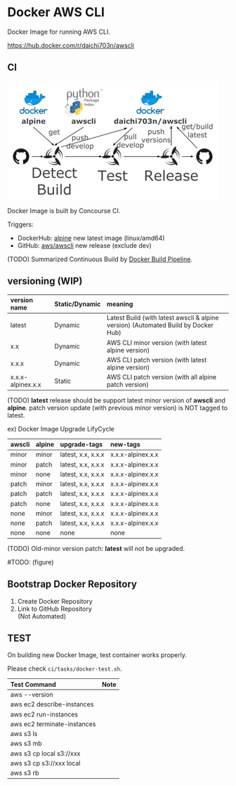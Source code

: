 # Docker AWS CLI
Docker Image for running AWS CLI.

https://hub.docker.com/r/daichi703n/awscli

## CI
![Architecture](docs/images/DockerBuildByConcourse-Architecture.png)

Docker Image is built by Concourse CI.  

Triggers:
- DockerHub: [alpine](https://hub.docker.com/_/alpine) new latest image (linux/amd64)
- GitHub: [aws/awscli](https://github.com/aws/aws-cli) new release (exclude dev)

(TODO) Summarized Continuous Build by [Docker Build Pipeline](https://github.com/daichi703n/docker-build-pipeline).

## versioning (WIP)

|version name |Static/Dynamic |meaning |
|:-- |:-- |:-- |
|latest |Dynamic |Latest Build (with latest awscli & alpine version) (Automated Build by Docker Hub) |
|x.x |Dynamic |AWS CLI minor version (with latest alpine version) |
|x.x.x |Dynamic |AWS CLI patch version (with latest alpine version) |
|x.x.x-alpinex.x.x |Static |AWS CLI patch version (with all alpine patch version) |

(TODO) **latest** release should be support latest minor version of **awscli** and **alpine**. patch version update (with previous minor version) is NOT tagged to latest.

ex) Docker Image Upgrade LifyCycle

|awscli |alpine |upgrade-tags |new-tags |
|:-- |:-- |:-- |:-- |
|minor |minor |latest, x.x, x.x.x |x.x.x-alpinex.x.x |
|minor |patch |latest, x.x, x.x.x |x.x.x-alpinex.x.x |
|minor |none  |latest, x.x, x.x.x |x.x.x-alpinex.x.x |
|patch |minor |latest, x.x, x.x.x |x.x.x-alpinex.x.x |
|patch |patch |latest, x.x, x.x.x |x.x.x-alpinex.x.x |
|patch |none  |latest, x.x, x.x.x |x.x.x-alpinex.x.x |
|none  |minor |latest, x.x, x.x.x |x.x.x-alpinex.x.x |
|none  |patch |latest, x.x, x.x.x |x.x.x-alpinex.x.x |
|none  |none  |none |none |

(TODO) Old-minor version patch: **latest** will not be upgraded.

#TODO: (figure)

## Bootstrap Docker Repository
1. Create Docker Repository
2. Link to GitHub Repository  
(Not Automated)

## TEST
On building new Docker Image, test container works properly.

Please check `ci/tasks/docker-test.sh`.

|Test Command |Note |
|:-- |:-- |
|aws --version | |
|aws ec2 describe-instances | |
|aws ec2 run-instances | |
|aws ec2 terminate-instances | |
|aws s3 ls | |
|aws s3 mb  | |
|aws s3 cp local s3://xxx | |
|aws s3 cp s3://xxx local | |
|aws s3 rb | |
